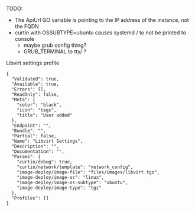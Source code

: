 TODO:

- The ApiUrl GO variable is pointing to the IP address of the instance, not the FQDN
- curtin with OSSUBTYPE=ubuntu causes systemd / to not be printed to console
  - maybe grub config thing?
  - GRUB_TERMINAL to tty/ ?
  
Libvirt settings profile
```
{
  "Validated": true,
  "Available": true,
  "Errors": [],
  "ReadOnly": false,
  "Meta": {
    "color": "black",
    "icon": "tags",
    "title": "User added"
  },
  "Endpoint": "",
  "Bundle": "",
  "Partial": false,
  "Name": "Libvirt Settings",
  "Description": "",
  "Documentation": "",
  "Params": {
    "curtin/debug": true,
    "curtin/network/template": "network_config",
    "image-deploy/image-file": "files/images/libvirt.tgz",
    "image-deploy/image-os": "linux",
    "image-deploy/image-os-subtype": "ubuntu",
    "image-deploy/image-type": "tgz"
  },
  "Profiles": []
}
```
